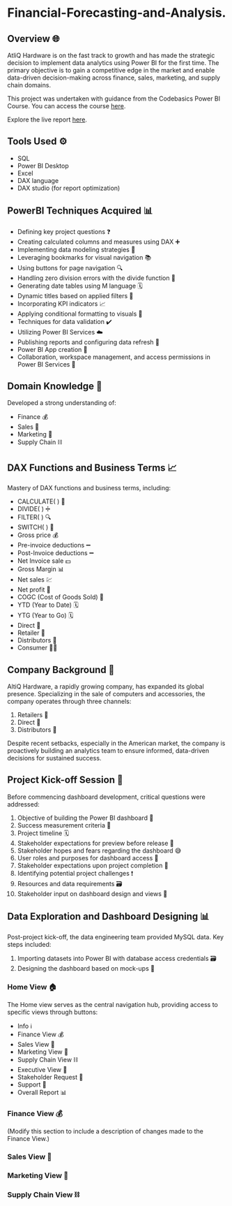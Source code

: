 # Financial-Forecasting-and-Analysis.


## Overview 🌐

AtliQ Hardware is on the fast track to growth and has made the strategic decision to implement data analytics using Power BI for the first time. The primary objective is to gain a competitive edge in the market and enable data-driven decision-making across finance, sales, marketing, and supply chain domains.

This project was undertaken with guidance from the Codebasics Power BI Course. You can access the course [here](<https://codebasics.io/>).

Explore the live report [here](<https://app.powerbi.com/view?r=eyJrIjoiZmY2ODFlODgtYjZjZi00NzliLWIwMzgtMmM0MjczNmQ2OGYwIiwidCI6ImM2ZTU0OWIzLTVmNDUtNDAzMi1hYWU5LWQ0MjQ0ZGM1YjJjNCJ9>).

## Tools Used ⚙️

- SQL
- Power BI Desktop
- Excel
- DAX language
- DAX studio (for report optimization)

## PowerBI Techniques Acquired 📊

- Defining key project questions ❓
- Creating calculated columns and measures using DAX ➕
- Implementing data modeling strategies 🔄
- Leveraging bookmarks for visual navigation 📚
- Using buttons for page navigation 🔍
- Handling zero division errors with the divide function 🚫
- Generating date tables using M language 🗓️
- Dynamic titles based on applied filters 🔄
- Incorporating KPI indicators 📈
- Applying conditional formatting to visuals 🎨
- Techniques for data validation ✔️
- Utilizing Power BI Services ☁️
- Publishing reports and configuring data refresh 🔄
- Power BI App creation 📱
- Collaboration, workspace management, and access permissions in Power BI Services 🤝

## Domain Knowledge 🧠

Developed a strong understanding of:

- Finance 💰
- Sales 🛒
- Marketing 📢
- Supply Chain ⛓️

## DAX Functions and Business Terms 📈

Mastery of DAX functions and business terms, including:

- CALCULATE( ) 🔄
- DIVIDE( ) ➗
- FILTER( ) 🔍
- SWITCH( ) 🔄
- Gross price 💰
- Pre-invoice deductions ➖
- Post-Invoice deductions ➖
- Net Invoice sale 💵
- Gross Margin 📊
- Net sales 💹
- Net profit 💸
- COGC (Cost of Goods Sold) 💼
- YTD (Year to Date) 🗓️
- YTG (Year to Go) 🗓️
- Direct 🎯
- Retailer 🏬
- Distributors 🚚
- Consumer 🧑‍💼

## Company Background 🏢

AltiQ Hardware, a rapidly growing company, has expanded its global presence. Specializing in the sale of computers and accessories, the company operates through three channels:

1. Retailers 🏪
2. Direct 🚚
3. Distributors 🤝

Despite recent setbacks, especially in the American market, the company is proactively building an analytics team to ensure informed, data-driven decisions for sustained success.

## Project Kick-off Session 🚀

Before commencing dashboard development, critical questions were addressed:

1. Objective of building the Power BI dashboard 🎯
2. Success measurement criteria 📏
3. Project timeline 🗓️
4. Stakeholder expectations for preview before release 👀
5. Stakeholder hopes and fears regarding the dashboard 😅
6. User roles and purposes for dashboard access 👥
7. Stakeholder expectations upon project completion 🏁
8. Identifying potential project challenges ❗
9. Resources and data requirements 🗃️
10. Stakeholder input on dashboard design and views 🎨

## Data Exploration and Dashboard Designing 📊

Post-project kick-off, the data engineering team provided MySQL data. Key steps included:

1. Importing datasets into Power BI with database access credentials 🗃️
2. Designing the dashboard based on mock-ups 🎨

### Home View 🏠

The Home view serves as the central navigation hub, providing access to specific views through buttons:

- Info ℹ️
- Finance View 💰
- Sales View 🛒
- Marketing View 📢
- Supply Chain View ⛓️
- Executive View 🤵
- Stakeholder Request 📝
- Support 🤝
- Overall Report 📊

### Finance View 💰

(Modify this section to include a description of changes made to the Finance View.)

### Sales View 🛒

### Marketing View 📢

### Supply Chain View ⛓️
